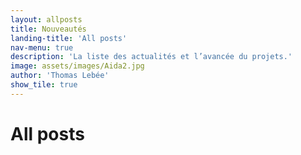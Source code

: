 ```yaml
---
layout: allposts
title: Nouveautés
landing-title: 'All posts'
nav-menu: true
description: 'La liste des actualités et l’avancée du projets.'
image: assets/images/Aida2.jpg
author: 'Thomas Lebée'
show_tile: true
---
```


<h1>All posts</h1>
